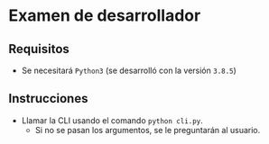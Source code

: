 # Examen de desarrollador

## Requisitos

* Se necesitará `Python3` (se desarrolló con la versión `3.8.5`)

## Instrucciones

* Llamar la CLI usando el comando `python cli.py`.
  * Si no se pasan los argumentos, se le preguntarán al usuario.
